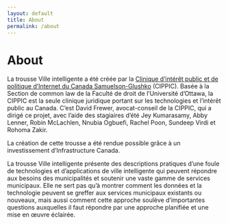 ```yaml
---
layout: default
title: About
permalink: /about
---
```


# About

La trousse Ville intelligente a été créée par la [Clinique d’intérêt public et de politique d’Internet du Canada Samuelson-Glushko](https://cippic.ca/) \(CIPPIC\). Basée à la Section de common law de la Faculté de droit de l’Université d’Ottawa, la CIPPIC est la seule clinique juridique portant sur les technologies et l’intérêt public au Canada. C’est David Frewer, avocat-conseil de la CIPPIC, qui a dirigé ce projet, avec l’aide des stagiaires d’été Jey Kumarasamy, Abby Lenner, Robin McLachlen, Nnubia Ogbuefi, Rachel Poon, Sundeep Virdi et Rohoma Zakir.

La création de cette trousse a été rendue possible grâce à un investissement d’Infrastructure Canada.

La trousse Ville intelligente présente des descriptions pratiques d’une foule de technologies et d’applications de ville intelligente qui peuvent répondre aux besoins des municipalités et soutenir une vaste gamme de services municipaux. Elle ne sert pas qu’à montrer comment les données et la technologie peuvent se greffer aux services municipaux existants ou nouveaux, mais aussi comment cette approche soulève d’importantes questions auxquelles il faut répondre par une approche planifiée et une mise en œuvre éclairée.

